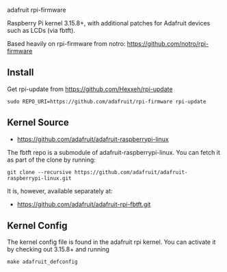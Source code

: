 adafruit rpi-firmware

Raspberry Pi kernel 3.15.8+, with additional patches for Adafruit devices
such as LCDs (via fbtft).

Based heavily on rpi-firmware from notro: https://github.com/notro/rpi-firmware

Install
-------

Get rpi-update from https://github.com/Hexxeh/rpi-update

```text
sudo REPO_URI=https://github.com/adafruit/rpi-firmware rpi-update
```

Kernel Source
-------------

* https://github.com/adafruit/adafruit-raspberrypi-linux

The fbtft repo is a submodule of adafruit-raspberrypi-linux.  You can fetch
it as part of the clone by running:

    git clone --recursive https://github.com/adafruit/adafruit-raspberrypi-linux.git

It is, however, available separately at:

* https://github.com/adafruit/adafruit-rpi-fbtft.git

Kernel Config
-------------

The kernel config file is found in the adafruit rpi kernel.  You can activate
it by checking out 3.15.8+ and running

    make adafruit_defconfig
